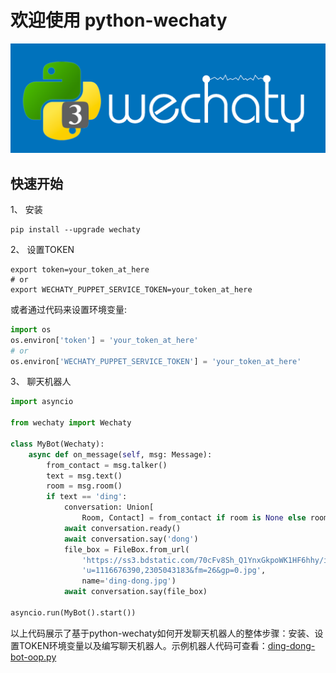# 欢迎使用 python-wechaty

![](./img/getting-started/python-wechaty.png)

## 快速开始

1、 安装

```shell
pip install --upgrade wechaty
```

2、 设置TOKEN

```shell
export token=your_token_at_here
# or
export WECHATY_PUPPET_SERVICE_TOKEN=your_token_at_here
```

或者通过代码来设置环境变量:

```python
import os
os.environ['token'] = 'your_token_at_here'
# or 
os.environ['WECHATY_PUPPET_SERVICE_TOKEN'] = 'your_token_at_here'
```

3、 聊天机器人

```python
import asyncio

from wechaty import Wechaty

class MyBot(Wechaty):
    async def on_message(self, msg: Message):
        from_contact = msg.talker()
        text = msg.text()
        room = msg.room()
        if text == 'ding':
            conversation: Union[
                Room, Contact] = from_contact if room is None else room
            await conversation.ready()
            await conversation.say('dong')
            file_box = FileBox.from_url(
                'https://ss3.bdstatic.com/70cFv8Sh_Q1YnxGkpoWK1HF6hhy/it/'
                'u=1116676390,2305043183&fm=26&gp=0.jpg',
                name='ding-dong.jpg')
            await conversation.say(file_box)

asyncio.run(MyBot().start())
```

以上代码展示了基于python-wechaty如何开发聊天机器人的整体步骤：安装、设置TOKEN环境变量以及编写聊天机器人。示例机器人代码可查看：[ding-dong-bot-oop.py](https://github.com/wechaty/python-wechaty-getting-started/blob/master/examples/basic/ding-dong-bot-oop.py)
